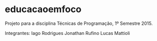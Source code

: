 educacaoemfoco
==============

Projeto para a disciplina Técnicas de Programação, 1º Semestre 2015.

Integrantes:
Iago Rodrigues
Jonathan Rufino
Lucas Mattioli
